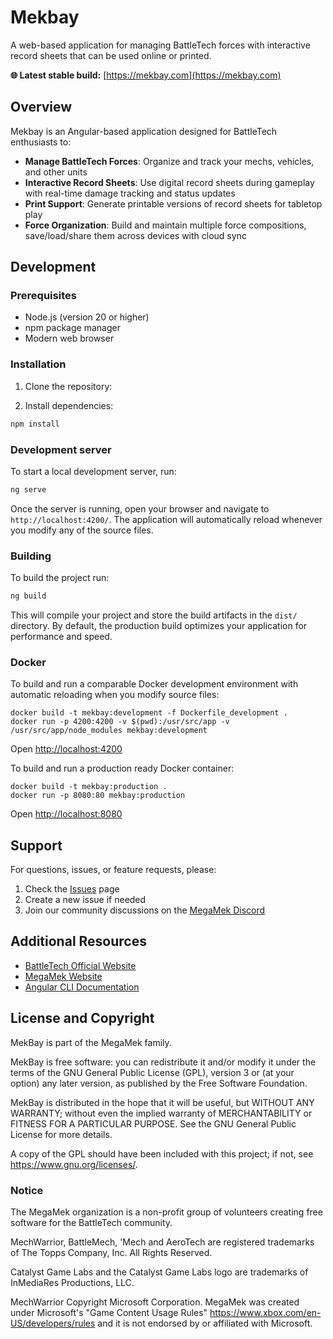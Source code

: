 # Mekbay

A web-based application for managing BattleTech forces with interactive record sheets that can be used online or printed.

**🌐 Latest stable build:** [https://mekbay.com](https://mekbay.com)

## Overview

Mekbay is an Angular-based application designed for BattleTech enthusiasts to:

- **Manage BattleTech Forces**: Organize and track your mechs, vehicles, and other units
- **Interactive Record Sheets**: Use digital record sheets during gameplay with real-time damage tracking and status updates
- **Print Support**: Generate printable versions of record sheets for tabletop play
- **Force Organization**: Build and maintain multiple force compositions, save/load/share them across devices with cloud sync

## Development

### Prerequisites

- Node.js (version 20 or higher)
- npm package manager
- Modern web browser

### Installation

1. Clone the repository:

2. Install dependencies:
```bash
npm install
```

### Development server

To start a local development server, run:

```bash
ng serve
```

Once the server is running, open your browser and navigate to `http://localhost:4200/`. The application will automatically reload whenever you modify any of the source files.

### Building

To build the project run:

```bash
ng build
```

This will compile your project and store the build artifacts in the `dist/` directory. By default, the production build optimizes your application for performance and speed.

### Docker

To build and run a comparable Docker development environment with automatic reloading when you
modify source files:

```shell
docker build -t mekbay:development -f Dockerfile_development .
docker run -p 4200:4200 -v $(pwd):/usr/src/app -v /usr/src/app/node_modules mekbay:development
```

Open [http://localhost:4200](http://localhost:4200)

To build and run a production ready Docker container:

```shell
docker build -t mekbay:production .
docker run -p 8080:80 mekbay:production
```

Open [http://localhost:8080](http://localhost:8080)

## Support

For questions, issues, or feature requests, please:

1. Check the [Issues](../../issues) page
2. Create a new issue if needed
3. Join our community discussions on the [MegaMek Discord](https://discord.gg/RcAV6kmJzz)

## Additional Resources

- [BattleTech Official Website](https://www.battletech.com)
- [MegaMek Website](https://megamek.org)
- [Angular CLI Documentation](https://angular.dev/tools/cli)

## License and Copyright

MekBay is part of the MegaMek family.

MekBay is free software: you can redistribute it and/or modify it under the terms of the GNU General Public License (GPL), version 3 or (at your option) any later version, as published by the Free Software Foundation.

MekBay is distributed in the hope that it will be useful, but WITHOUT ANY WARRANTY; without even the implied warranty of MERCHANTABILITY or FITNESS FOR A PARTICULAR PURPOSE. See the GNU General Public License for more details.

A copy of the GPL should have been included with this project; if not, see <https://www.gnu.org/licenses/>.

### Notice

The MegaMek organization is a non-profit group of volunteers creating free software for the BattleTech community.

MechWarrior, BattleMech, 'Mech and AeroTech are registered trademarks of The Topps Company, Inc. All Rights Reserved.

Catalyst Game Labs and the Catalyst Game Labs logo are trademarks of InMediaRes Productions, LLC.

MechWarrior Copyright Microsoft Corporation. MegaMek was created under Microsoft's "Game Content Usage Rules" <https://www.xbox.com/en-US/developers/rules> and it is not endorsed by or affiliated with Microsoft.